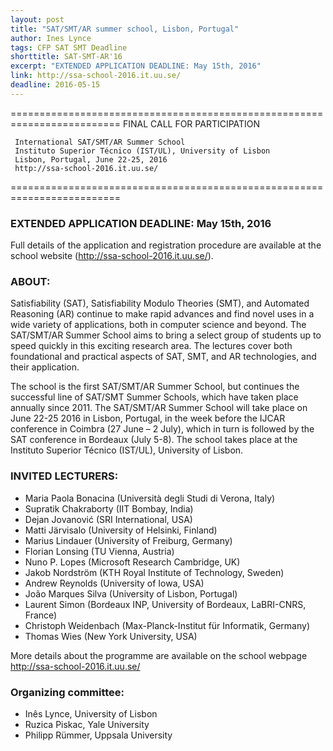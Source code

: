 ```yaml
---
layout: post
title: "SAT/SMT/AR summer school, Lisbon, Portugal"
author: Ines Lynce
tags: CFP SAT SMT Deadline
shorttitle: SAT-SMT-AR'16
excerpt: "EXTENDED APPLICATION DEADLINE: May 15th, 2016"
link: http://ssa-school-2016.it.uu.se/ 
deadline: 2016-05-15
---
```

=========================================================================
     FINAL CALL FOR PARTICIPATION

     International SAT/SMT/AR Summer School
     Instituto Superior Técnico (IST/UL), University of Lisbon
     Lisbon, Portugal, June 22-25, 2016
     http://ssa-school-2016.it.uu.se/
=========================================================================

### EXTENDED APPLICATION DEADLINE: May 15th, 2016

Full details of the application and registration procedure are
available at the school website (http://ssa-school-2016.it.uu.se/).

### ABOUT:

Satisfiability (SAT), Satisfiability Modulo Theories (SMT), and
Automated Reasoning (AR) continue to make rapid advances and find
novel uses in a wide variety of applications, both in computer science
and beyond.  The SAT/SMT/AR Summer School aims to bring a select group
of students up to speed quickly in this exciting research area. The
lectures cover both foundational and practical aspects of SAT, SMT,
and AR technologies, and their application.

The school is the first SAT/SMT/AR Summer School, but continues the
successful line of SAT/SMT Summer Schools, which have taken place
annually since 2011. The SAT/SMT/AR Summer School will take place on
June 22-25 2016 in Lisbon, Portugal, in the week before the IJCAR
conference in Coimbra (27 June – 2 July), which in turn is followed by
the SAT conference in Bordeaux (July 5-8). The school takes place at
the Instituto Superior Técnico (IST/UL), University of Lisbon.

### INVITED LECTURERS:

* Maria Paola Bonacina (Università degli Studi di Verona, Italy)
* Supratik Chakraborty (IIT Bombay, India)
* Dejan Jovanović (SRI International, USA)
* Matti Järvisalo (University of Helsinki, Finland)
* Marius Lindauer (University of Freiburg, Germany)
* Florian Lonsing (TU Vienna, Austria)
* Nuno P. Lopes (Microsoft Research Cambridge, UK)
* Jakob Nordström (KTH Royal Institute of Technology, Sweden)
* Andrew Reynolds (University of Iowa, USA)
* João Marques Silva (University of Lisbon, Portugal)
* Laurent Simon (Bordeaux INP, University of Bordeaux, LaBRI-CNRS, France)
* Christoph Weidenbach (Max-Planck-Institut für Informatik, Germany)
* Thomas Wies (New York University, USA)

More details about the programme are available on the school webpage
http://ssa-school-2016.it.uu.se/

### Organizing committee:

+ Inês Lynce, University of Lisbon
+ Ruzica Piskac, Yale University
+ Philipp Rümmer, Uppsala University


